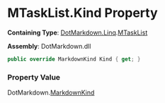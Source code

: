 # MTaskList\.Kind Property

**Containing Type**: [DotMarkdown.Linq](../../README.md)\.[MTaskList](../README.md)

**Assembly**: DotMarkdown\.dll

```csharp
public override MarkdownKind Kind { get; }
```

### Property Value

DotMarkdown\.[MarkdownKind](../../../MarkdownKind/README.md)

